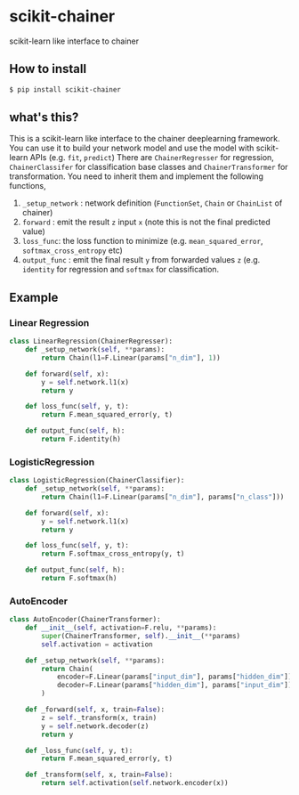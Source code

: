 # scikit-chainer
scikit-learn like interface to chainer

## How to install

```bash
$ pip install scikit-chainer
```

## what's this?
This is a scikit-learn like interface to the chainer deeplearning framework.
You can use it to build your network model and use the model with scikit-learn APIs (e.g. `fit`, `predict`)
There are `ChainerRegresser` for regression, `ChainerClassifer` for classification base classes and `ChainerTransformer` for transformation.
You need to inherit them and implement the following functions,

1. `_setup_network` : network definition (`FunctionSet`, `Chain` or `ChainList` of chainer)
2. `forward` : emit the result `z` input `x` (note this is not the final predicted value)
3. `loss_func`: the loss function to minimize (e.g. `mean_squared_error`, `softmax_cross_entropy` etc)
4. `output_func` : emit the final result `y` from forwarded values `z` (e.g. `identity` for regression and `softmax` for classification. 

## Example

### Linear Regression

```python
class LinearRegression(ChainerRegresser):
    def _setup_network(self, **params):
        return Chain(l1=F.Linear(params["n_dim"], 1))

    def forward(self, x):
        y = self.network.l1(x)
        return y

    def loss_func(self, y, t):
        return F.mean_squared_error(y, t)

    def output_func(self, h):
        return F.identity(h)
```

### LogisticRegression
```python
class LogisticRegression(ChainerClassifier):
    def _setup_network(self, **params):
        return Chain(l1=F.Linear(params["n_dim"], params["n_class"]))

    def forward(self, x):
        y = self.network.l1(x)
        return y

    def loss_func(self, y, t):
        return F.softmax_cross_entropy(y, t)

    def output_func(self, h):
        return F.softmax(h)
```

### AutoEncoder

```python
class AutoEncoder(ChainerTransformer):
    def __init__(self, activation=F.relu, **params):
        super(ChainerTransformer, self).__init__(**params)
        self.activation = activation

    def _setup_network(self, **params):
        return Chain(
            encoder=F.Linear(params["input_dim"], params["hidden_dim"]),
            decoder=F.Linear(params["hidden_dim"], params["input_dim"])
        )

    def _forward(self, x, train=False):
        z = self._transform(x, train)
        y = self.network.decoder(z)
        return y

    def _loss_func(self, y, t):
        return F.mean_squared_error(y, t)

    def _transform(self, x, train=False):
        return self.activation(self.network.encoder(x))
```
